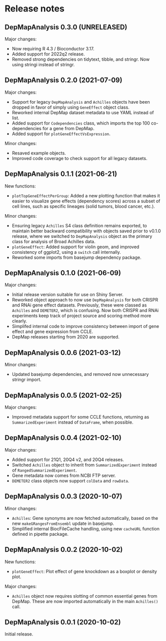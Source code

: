 # Release notes

## DepMapAnalysis 0.3.0 (UNRELEASED)

Major changes:

- Now requiring R 4.3 / Bioconductor 3.17.
- Added support for 2022q2 release.
- Removed strong dependencies on tidytext, tibble, and stringr.
  Now using stringi instead of stringr.

## DepMapAnalysis 0.2.0 (2021-07-09)

Major changes:

- Support for legacy `DepMapAnalysis` and `Achilles` objects have been dropped
  in favor of simply using `GeneEffect` object class.
- Reworked internal DepMap dataset metadata to use YAML instead of list.
- Added support for `Codependencies` class, which imports the top 100
  co-dependencies for a gene from DepMap.
- Added support for `plotGeneEffectVsExpression`.

Minor changes:

- Resaved example objects.
- Improved code coverage to check support for all legacy datasets.

## DepMapAnalysis 0.1.1 (2021-06-21)

New functions:

- `plotTopGeneEffectPerGroup`: Added a new plotting function that makes it
  easier to visualize gene effects (dependency scores) across a subset of
  cell lines, such as specific lineages (solid tumors, blood cancer, etc.).

Minor changes:

- Ensuring legacy `Achilles` S4 class definition remains exported, to maintain
  better backward compatibility with objects saved prior to v0.1.0 release,
  where we switched to `DepMapAnalysis` object as the primary class for
  analysis of Broad Achilles data.
- `plotGeneEffect`: Added support for violin geom, and improved consistency
  of ggplot2, using a `switch` call internally.
- Reworked some imports from basejump dependency package.

## DepMapAnalysis 0.1.0 (2021-06-09)

Major changes:

- Initial release version suitable for use on Shiny Server.
- Reworked object approach to now use `DepMapAnalysis` for both CRISPR and RNAi
  gene effect datasets. Previously, these were classed as `Achilles` and
  `DEMETER2`, which is confusing. Now both CRISPR and RNAi experiments keep
  track of project source and scoring method more clearly.
- Simplifed internal code to improve consistency between import of gene effect
  and gene expression from CCLE.
- DepMap releases starting from 2020 are supported.

## DepMapAnalysis 0.0.6 (2021-03-12)

Minor changes:

- Updated basejump dependencies, and removed now unnecessary stringr import.

## DepMapAnalysis 0.0.5 (2021-02-25)

Major changes:

- Improved metadata support for some CCLE functions, returning as
  `SummarizedExperiment` instead of `DataFrame`, when possible.

## DepMapAnalysis 0.0.4 (2021-02-10)

Major changes:

- Added support for 21Q1, 20Q4 v2, and 20Q4 releases.
- Switched `Achilles` object to inherit from `SummarizedExperiment` instead of
  `RangedSummarizedExperiment`.
- Gene metadata now comes from NCBI FTP server.
- `DEMETER2` class objects now support `colData` and `rowData`.

## DepMapAnalysis 0.0.3 (2020-10-07)

Minor changes:

- `Achilles`: Gene synonyms are now fetched automatically, based on the new
  `makeGRangesFromEnsembl` update in basejump.
- Simplified internal BiocFileCache handling, using new `cacheURL` function
  defined in pipette package.

## DepMapAnalysis 0.0.2 (2020-10-02)

New functions:

- `plotGeneEffect`: Plot effect of gene knockdown as a boxplot or density plot.

Major changes:

- `Achilles` object now requires slotting of common essential genes from DepMap.
  These are now imported automatically in the main `Achilles()` call.

## DepMapAnalysis 0.0.1 (2020-10-02)

Initial release.
